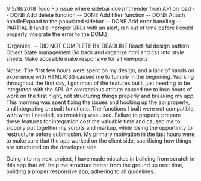 // 5/18/2018 Todo
Fix issue where sidebar doesn't render from API on load -- DONE
Add delete function -- DONE
Add filter function -- DONE
Attach handleExpand to the populated sidebar -- DONE
Add error handling -- PARTIAL (Handle inproper URLs with an alert, ran out of time before I could properly integrate the error to the DOM.)



!Organize! -- DID NOT COMPLETE BY DEADLINE
React-ful design pattern
Object State management
Go back and organize html and css into style sheets
Make accesible
make responsive for all viewports

Notse: The first few hours were spent on my design, and a lack of hands on experience with HTML/CSS caused me to fumble in the beginning. Working throughout the first day, I got most of the features built, just needing to be integrated with the API. An overzealous attitute caused me to lose hours of work on the first night, not structuring things properly and breaking my app. This morning was spent fixing the issues and hooking up the api properly, and integrating prebuilt functions. The functions I built were not compatible with what I needed, so tweaking was used. Failure to properly prepare these features for integration cost me valuable time and caused me to sloppily put together my scripts and markup, while losing the oppurtinity to restructure before submission. My primary motivation in the last hours were to make sure that the app worked on the client side, sacrificing how things are structured on the developer side.

Going into my next project, I have made mistakes in building from scratch in this app that will help me structure better from the ground up next time, building a proper responsive app, adhering to all guidelines. 


